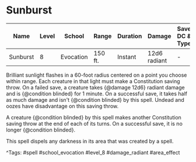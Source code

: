 # Sunburst

| Name | Level | School | Range | Duration | Damage | Save DC & Type |
|------|-------|--------|-------|----------|--------|----------------|
| Sunburst | 8 | Evocation | 150 ft. | Instant | 12d6 radiant | - |

Brilliant sunlight flashes in a 60-foot radius centered on a point you choose within range. Each creature in that light must make a Constitution saving throw. On a failed save, a creature takes {@damage 12d6} radiant damage and is {@condition blinded} for 1 minute. On a successful save, it takes half as much damage and isn't {@condition blinded} by this spell. Undead and oozes have disadvantage on this saving throw.

A creature {@condition blinded} by this spell makes another Constitution saving throw at the end of each of its turns. On a successful save, it is no longer {@condition blinded}.

This spell dispels any darkness in its area that was created by a spell.

^Tags: #spell #school_evocation #level_8 #damage_radiant #area_effect